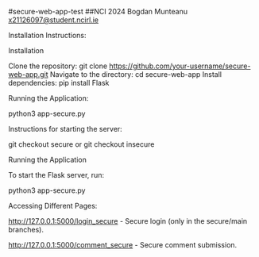 #secure-web-app-test
##NCI 2024 Bogdan Munteanu x21126097@student.ncirl.ie

Installation Instructions:

Installation

Clone the repository: git clone https://github.com/your-username/secure-web-app.git
Navigate to the directory: cd secure-web-app
Install dependencies:
pip install Flask

Running the Application:

python3 app-secure.py


Instructions for starting the server:

git checkout secure
or 
git checkout insecure

Running the Application

To start the Flask server, run:

python3 app-secure.py 

Accessing Different Pages:

http://127.0.0.1:5000/login_secure - Secure login (only in the secure/main branches).

http://127.0.0.1:5000/comment_secure - Secure comment submission.
